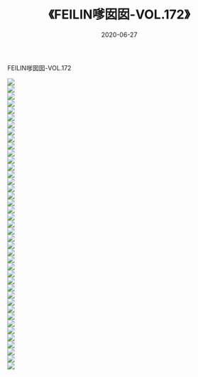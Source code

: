 ﻿---
layout: post
title:  《FEILIN嗲囡囡-VOL.172》
date:   2020-06-27
img: http://img.660000.xyz/Sharelink/网络美图/2020/FEILIN嗲囡囡-VOL.172/000.jpg
categories: [美女, 清纯, 唯美]
---

FEILIN嗲囡囡-VOL.172

  ![](http://img.660000.xyz/Sharelink/网络美图/2020/FEILIN嗲囡囡-VOL.172/001.jpg) <br> ![](http://img.660000.xyz/Sharelink/网络美图/2020/FEILIN嗲囡囡-VOL.172/002.jpg) <br> ![](http://img.660000.xyz/Sharelink/网络美图/2020/FEILIN嗲囡囡-VOL.172/003.jpg) <br> ![](http://img.660000.xyz/Sharelink/网络美图/2020/FEILIN嗲囡囡-VOL.172/004.jpg) <br> ![](http://img.660000.xyz/Sharelink/网络美图/2020/FEILIN嗲囡囡-VOL.172/005.jpg) <br> ![](http://img.660000.xyz/Sharelink/网络美图/2020/FEILIN嗲囡囡-VOL.172/006.jpg) <br> ![](http://img.660000.xyz/Sharelink/网络美图/2020/FEILIN嗲囡囡-VOL.172/007.jpg) <br> ![](http://img.660000.xyz/Sharelink/网络美图/2020/FEILIN嗲囡囡-VOL.172/008.jpg) <br> ![](http://img.660000.xyz/Sharelink/网络美图/2020/FEILIN嗲囡囡-VOL.172/009.jpg) <br> ![](http://img.660000.xyz/Sharelink/网络美图/2020/FEILIN嗲囡囡-VOL.172/010.jpg) <br> ![](http://img.660000.xyz/Sharelink/网络美图/2020/FEILIN嗲囡囡-VOL.172/011.jpg) <br> ![](http://img.660000.xyz/Sharelink/网络美图/2020/FEILIN嗲囡囡-VOL.172/012.jpg) <br> ![](http://img.660000.xyz/Sharelink/网络美图/2020/FEILIN嗲囡囡-VOL.172/013.jpg) <br> ![](http://img.660000.xyz/Sharelink/网络美图/2020/FEILIN嗲囡囡-VOL.172/014.jpg) <br> ![](http://img.660000.xyz/Sharelink/网络美图/2020/FEILIN嗲囡囡-VOL.172/015.jpg) <br> ![](http://img.660000.xyz/Sharelink/网络美图/2020/FEILIN嗲囡囡-VOL.172/016.jpg) <br> ![](http://img.660000.xyz/Sharelink/网络美图/2020/FEILIN嗲囡囡-VOL.172/017.jpg) <br> ![](http://img.660000.xyz/Sharelink/网络美图/2020/FEILIN嗲囡囡-VOL.172/018.jpg) <br> ![](http://img.660000.xyz/Sharelink/网络美图/2020/FEILIN嗲囡囡-VOL.172/019.jpg) <br> ![](http://img.660000.xyz/Sharelink/网络美图/2020/FEILIN嗲囡囡-VOL.172/020.jpg) <br> ![](http://img.660000.xyz/Sharelink/网络美图/2020/FEILIN嗲囡囡-VOL.172/021.jpg) <br> ![](http://img.660000.xyz/Sharelink/网络美图/2020/FEILIN嗲囡囡-VOL.172/022.jpg) <br> ![](http://img.660000.xyz/Sharelink/网络美图/2020/FEILIN嗲囡囡-VOL.172/023.jpg) <br> ![](http://img.660000.xyz/Sharelink/网络美图/2020/FEILIN嗲囡囡-VOL.172/024.jpg) <br> ![](http://img.660000.xyz/Sharelink/网络美图/2020/FEILIN嗲囡囡-VOL.172/025.jpg) <br> ![](http://img.660000.xyz/Sharelink/网络美图/2020/FEILIN嗲囡囡-VOL.172/026.jpg) <br> ![](http://img.660000.xyz/Sharelink/网络美图/2020/FEILIN嗲囡囡-VOL.172/027.jpg) <br> ![](http://img.660000.xyz/Sharelink/网络美图/2020/FEILIN嗲囡囡-VOL.172/028.jpg) <br> ![](http://img.660000.xyz/Sharelink/网络美图/2020/FEILIN嗲囡囡-VOL.172/029.jpg) <br> ![](http://img.660000.xyz/Sharelink/网络美图/2020/FEILIN嗲囡囡-VOL.172/030.jpg) <br> ![](http://img.660000.xyz/Sharelink/网络美图/2020/FEILIN嗲囡囡-VOL.172/031.jpg) <br> ![](http://img.660000.xyz/Sharelink/网络美图/2020/FEILIN嗲囡囡-VOL.172/032.jpg) <br> ![](http://img.660000.xyz/Sharelink/网络美图/2020/FEILIN嗲囡囡-VOL.172/033.jpg) <br> ![](http://img.660000.xyz/Sharelink/网络美图/2020/FEILIN嗲囡囡-VOL.172/034.jpg) <br> ![](http://img.660000.xyz/Sharelink/网络美图/2020/FEILIN嗲囡囡-VOL.172/035.jpg) <br> ![](http://img.660000.xyz/Sharelink/网络美图/2020/FEILIN嗲囡囡-VOL.172/036.jpg) <br> ![](http://img.660000.xyz/Sharelink/网络美图/2020/FEILIN嗲囡囡-VOL.172/037.jpg) <br> ![](http://img.660000.xyz/Sharelink/网络美图/2020/FEILIN嗲囡囡-VOL.172/038.jpg) <br> ![](http://img.660000.xyz/Sharelink/网络美图/2020/FEILIN嗲囡囡-VOL.172/039.jpg) <br> ![](http://img.660000.xyz/Sharelink/网络美图/2020/FEILIN嗲囡囡-VOL.172/040.jpg) <br> ![](http://img.660000.xyz/Sharelink/网络美图/2020/FEILIN嗲囡囡-VOL.172/041.jpg) <br>